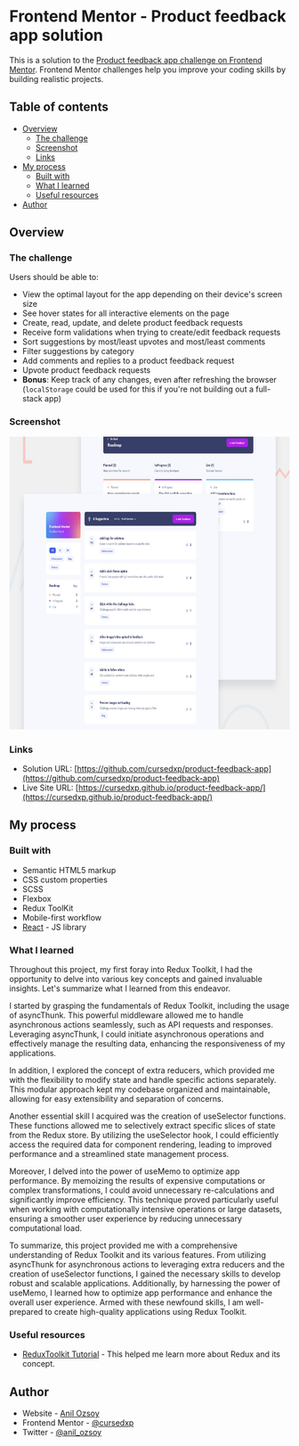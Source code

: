 # Frontend Mentor - Product feedback app solution

This is a solution to the [Product feedback app challenge on Frontend Mentor](https://www.frontendmentor.io/challenges/product-feedback-app-wbvUYqjR6). Frontend Mentor challenges help you improve your coding skills by building realistic projects.

## Table of contents

- [Overview](#overview)
  - [The challenge](#the-challenge)
  - [Screenshot](#screenshot)
  - [Links](#links)
- [My process](#my-process)
  - [Built with](#built-with)
  - [What I learned](#what-i-learned)
  - [Useful resources](#useful-resources)
- [Author](#author)

## Overview

### The challenge

Users should be able to:

- View the optimal layout for the app depending on their device's screen size
- See hover states for all interactive elements on the page
- Create, read, update, and delete product feedback requests
- Receive form validations when trying to create/edit feedback requests
- Sort suggestions by most/least upvotes and most/least comments
- Filter suggestions by category
- Add comments and replies to a product feedback request
- Upvote product feedback requests
- **Bonus**: Keep track of any changes, even after refreshing the browser (`localStorage` could be used for this if you're not building out a full-stack app)

### Screenshot

<img src='https://github.com/cursedxp/product-feedback-app/blob/main/preview.jpg' style="width: 720px; height: 525px;">

### Links

- Solution URL: [https://github.com/cursedxp/product-feedback-app](https://github.com/cursedxp/product-feedback-app)
- Live Site URL: [https://cursedxp.github.io/product-feedback-app/](https://cursedxp.github.io/product-feedback-app/)

## My process

### Built with

- Semantic HTML5 markup
- CSS custom properties
- SCSS
- Flexbox
- Redux ToolKit
- Mobile-first workflow
- [React](https://reactjs.org/) - JS library

### What I learned

Throughout this project, my first foray into Redux Toolkit, I had the opportunity to delve into various key concepts and gained invaluable insights. Let's summarize what I learned from this endeavor.

I started by grasping the fundamentals of Redux Toolkit, including the usage of asyncThunk. This powerful middleware allowed me to handle asynchronous actions seamlessly, such as API requests and responses. Leveraging asyncThunk, I could initiate asynchronous operations and effectively manage the resulting data, enhancing the responsiveness of my applications.

In addition, I explored the concept of extra reducers, which provided me with the flexibility to modify state and handle specific actions separately. This modular approach kept my codebase organized and maintainable, allowing for easy extensibility and separation of concerns.

Another essential skill I acquired was the creation of useSelector functions. These functions allowed me to selectively extract specific slices of state from the Redux store. By utilizing the useSelector hook, I could efficiently access the required data for component rendering, leading to improved performance and a streamlined state management process.

Moreover, I delved into the power of useMemo to optimize app performance. By memoizing the results of expensive computations or complex transformations, I could avoid unnecessary re-calculations and significantly improve efficiency. This technique proved particularly useful when working with computationally intensive operations or large datasets, ensuring a smoother user experience by reducing unnecessary computational load.

To summarize, this project provided me with a comprehensive understanding of Redux Toolkit and its various features. From utilizing asyncThunk for asynchronous actions to leveraging extra reducers and the creation of useSelector functions, I gained the necessary skills to develop robust and scalable applications. Additionally, by harnessing the power of useMemo, I learned how to optimize app performance and enhance the overall user experience. Armed with these newfound skills, I am well-prepared to create high-quality applications using Redux Toolkit.

### Useful resources

- [ReduxToolkit Tutorial](https://www.youtube.com/watch?v=0awA5Uw6SJE&list=PLC3y8-rFHvwiaOAuTtVXittwybYIorRB3) - This helped me learn more about Redux and its concept.

## Author

- Website - [Anil Ozsoy](https://github.com/cursedxp)
- Frontend Mentor - [@cursedxp](https://www.frontendmentor.io/profile/cursedxp)
- Twitter - [@anil_ozsoy](https://www.twitter.com/anil_ozsoy)
